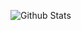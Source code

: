 ![Github Stats](https://github-readme-stats.vercel.app/api?username=LollipopKit&count_private=true&show_icons=true&include_all_commits=true)
